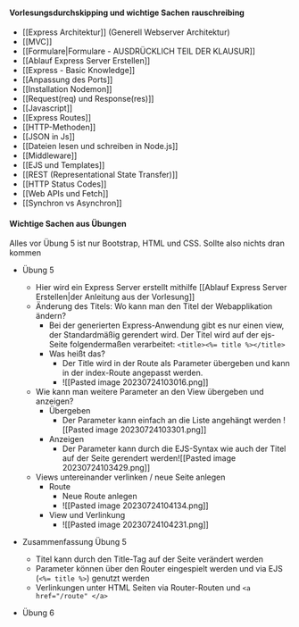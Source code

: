 
#### Vorlesungsdurchskipping und wichtige Sachen rauschreibing

- [[Express Architektur]] (Generell Webserver Architektur)
- [[MVC]]
- [[Formulare|Formulare - AUSDRÜCKLICH TEIL DER KLAUSUR]]
- [[Ablauf Express Server Erstellen]]
- [[Express - Basic Knowledge]]
- [[Anpassung des Ports]]
- [[Installation Nodemon]]
- [[Request(req) und Response(res)]]
- [[Javascript]]
- [[Express Routes]]
- [[HTTP-Methoden]]
- [[JSON in Js]]
- [[Dateien lesen und schreiben in Node.js]]
- [[Middleware]]
- [[EJS und Templates]]
- [[REST (Representational State Transfer)]]
- [[HTTP Status Codes]]
- [[Web APIs und Fetch]]
- [[Synchron vs Asynchron]]



#### Wichtige  Sachen aus Übungen
Alles vor Übung 5 ist nur Bootstrap, HTML und CSS. Sollte also nichts dran kommen

- Übung 5
	- Hier wird ein Express Server erstellt mithilfe [[Ablauf Express Server Erstellen|der Anleitung aus der Vorlesung]]
	- Änderung des Titels: Wo kann man den Titel der Webapplikation ändern?
		- Bei der generierten Express-Anwendung gibt es nur einen view, der Standardmäßig gerendert wird. Der Titel wird auf der ejs-Seite folgendermaßen verarbeitet:  `<title><%= title %></title>`
		- Was heißt das?
			- Der Title wird in der Route als Parameter übergeben und kann in der index-Route angepasst werden.
			- ![[Pasted image 20230724103016.png]]
	- Wie kann man weitere Parameter an den View übergeben und anzeigen?
		- Übergeben
			- Der Parameter kann einfach an die Liste angehängt werden ![[Pasted image 20230724103301.png]]
		- Anzeigen
			- Der Parameter kann durch die EJS-Syntax wie auch der Titel auf der Seite gerendert werden![[Pasted image 20230724103429.png]]
	- Views untereinander verlinken / neue Seite anlegen
		- Route
			- Neue Route anlegen
			- ![[Pasted image 20230724104134.png]]
		- View und Verlinkung
			- ![[Pasted image 20230724104231.png]]
- Zusammenfassung Übung 5
	- Titel kann durch den Title-Tag auf der Seite verändert werden
	- Parameter können über den Router eingespielt werden und via EJS (`<%= title %>`) genutzt werden
	- Verlinkungen unter HTML Seiten via Router-Routen und `<a href="/route" </a>`

- Übung 6

